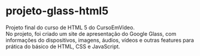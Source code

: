 # projeto-glass-html5
Projeto final do curso de HTML 5 do CursoEmVídeo. <br>
No projeto, foi criado um site de apresentação do Google Glass, com informações do dispositivos, imagens, áudios, vídeos e outras features para prática do básico de HTML, CSS e JavaScript.
